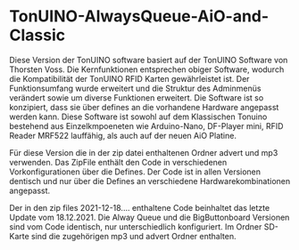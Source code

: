 # TonUINO-AlwaysQueue-AiO-and-Classic
Diese Version der TonUINO software basiert auf der TonUINO Software von Thorsten Voss.
Die Kernfunktionen entsprechen obiger Software, wodurch die Kompatibilität
der TonUINO RFID Karten gewährleistet ist.
Der Funktionsumfang wurde erweitert und die Struktur des Adminmenüs
verändert sowie um diverse Funktionen erweitert.
Die Software ist so konzipiert, dass sie über defines an die vorhandene Hardware
angepasst werden kann.
Diese Software ist sowohl auf dem Klassischen Tonuino bestehend aus Einzelkmpoeneten
wie Arduino-Nano, DF-Player mini, RFID Reader MRF522 lauffähig,
als auch auf der neuen AiO Platine.

Für diese Version die in der zip datei enthaltenen Ordner advert und mp3 verwenden.
Das ZipFile enthält den Code in verschiedenen Vorkonfigurationen über die Defines.
Der Code ist in allen Versionen dentisch und nur über die Defines an verschiedene 
Hardwarekombinationen angepasst.

Der in den zip files 2021-12-18.... enthaltene Code beinhaltet das letzte Update vom 18.12.2021.
Die Alway Queue und die BigButtonboard Versionen sind vom Code identisch, nur unterschiedlich konfiguriert.
Im Ordner SD-Karte sind die zugehörigen mp3 und advert Ordner enthalten.
